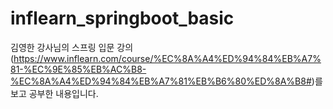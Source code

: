 # inflearn_springboot_basic
김영한 강사님의 스프링 입문 강의(https://www.inflearn.com/course/%EC%8A%A4%ED%94%84%EB%A7%81-%EC%9E%85%EB%AC%B8-%EC%8A%A4%ED%94%84%EB%A7%81%EB%B6%80%ED%8A%B8#)를 보고 공부한 내용입니다.


